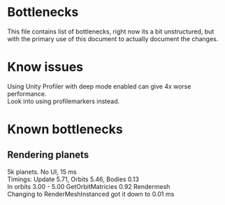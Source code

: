 # Bottlenecks 
This file contains list of bottlenecks, right now its a bit unstructured, but with the primary use of this document to actually document the changes.

# Know issues
Using Unity Profiler with deep mode enabled can give 4x worse performance.  
Look into using profilemarkers instead.

# Known bottlenecks

## Rendering planets
5k planets. No UI, 15 ms  
Timings: Update 5.71, Orbits 5.46, Bodies 0.13  
In orbits 3.00 - 5.00 GetOrbitMatricies 0.92 Rendermesh  
Changing to RenderMeshInstanced got it down to 0.01 ms